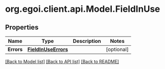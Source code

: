 
# org.egoi.client.api.Model.FieldInUse

## Properties

Name | Type | Description | Notes
------------ | ------------- | ------------- | -------------
**Errors** | [**FieldInUseErrors**](FieldInUseErrors.md) |  | [optional] 

[[Back to Model list]](../README.md#documentation-for-models)
[[Back to API list]](../README.md#documentation-for-api-endpoints)
[[Back to README]](../README.md)


